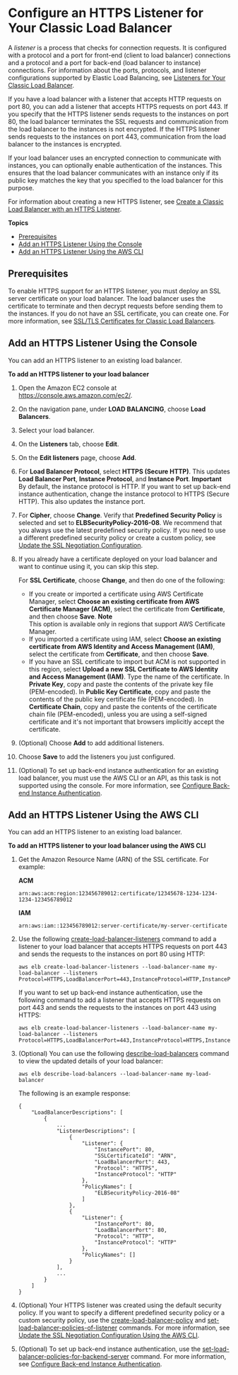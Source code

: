 # Configure an HTTPS Listener for Your Classic Load Balancer<a name="elb-add-or-delete-listeners"></a>

A *listener* is a process that checks for connection requests\. It is configured with a protocol and a port for front\-end \(client to load balancer\) connections and a protocol and a port for back\-end \(load balancer to instance\) connections\. For information about the ports, protocols, and listener configurations supported by Elastic Load Balancing, see [Listeners for Your Classic Load Balancer](elb-listener-config.md)\.

If you have a load balancer with a listener that accepts HTTP requests on port 80, you can add a listener that accepts HTTPS requests on port 443\. If you specify that the HTTPS listener sends requests to the instances on port 80, the load balancer terminates the SSL requests and communication from the load balancer to the instances is not encrypted\. If the HTTPS listener sends requests to the instances on port 443, communication from the load balancer to the instances is encrypted\.

If your load balancer uses an encrypted connection to communicate with instances, you can optionally enable authentication of the instances\. This ensures that the load balancer communicates with an instance only if its public key matches the key that you specified to the load balancer for this purpose\.

For information about creating a new HTTPS listener, see [Create a Classic Load Balancer with an HTTPS Listener](elb-create-https-ssl-load-balancer.md)\.

**Topics**
+ [Prerequisites](#add-listener-prerequisites)
+ [Add an HTTPS Listener Using the Console](#add-listener-console)
+ [Add an HTTPS Listener Using the AWS CLI](#add-listener-cli)

## Prerequisites<a name="add-listener-prerequisites"></a>

To enable HTTPS support for an HTTPS listener, you must deploy an SSL server certificate on your load balancer\. The load balancer uses the certificate to terminate and then decrypt requests before sending them to the instances\. If you do not have an SSL certificate, you can create one\. For more information, see [SSL/TLS Certificates for Classic Load Balancers](ssl-server-cert.md)\.

## Add an HTTPS Listener Using the Console<a name="add-listener-console"></a>

You can add an HTTPS listener to an existing load balancer\.

**To add an HTTPS listener to your load balancer**

1. Open the Amazon EC2 console at [https://console\.aws\.amazon\.com/ec2/](https://console.aws.amazon.com/ec2/)\.

1. On the navigation pane, under **LOAD BALANCING**, choose **Load Balancers**\.

1. Select your load balancer\.

1. On the **Listeners** tab, choose **Edit**\.

1. On the **Edit listeners** page, choose **Add**\.

1. For **Load Balancer Protocol**, select **HTTPS \(Secure HTTP\)**\. This updates **Load Balancer Port**, **Instance Protocol**, and **Instance Port**\.
**Important**  
By default, the instance protocol is HTTP\. If you want to set up back\-end instance authentication, change the instance protocol to HTTPS \(Secure HTTP\)\. This also updates the instance port\.

1. For **Cipher**, choose **Change**\. Verify that **Predefined Security Policy** is selected and set to **ELBSecurityPolicy\-2016\-08**\. We recommend that you always use the latest predefined security policy\. If you need to use a different predefined security policy or create a custom policy, see [Update the SSL Negotiation Configuration](ssl-config-update.md#ssl-config-update-console)\.

1. If you already have a certificate deployed on your load balancer and want to continue using it, you can skip this step\.

   For **SSL Certificate**, choose **Change**, and then do one of the following:
   + If you create or imported a certificate using AWS Certificate Manager, select **Choose an existing certificate from AWS Certificate Manager \(ACM\)**, select the certificate from **Certificate**, and then choose **Save**\.
**Note**  
This option is available only in regions that support AWS Certificate Manager\.
   + If you imported a certificate using IAM, select **Choose an existing certificate from AWS Identity and Access Management \(IAM\)**, select the certificate from **Certificate**, and then choose **Save**\.
   + If you have an SSL certificate to import but ACM is not supported in this region, select **Upload a new SSL Certificate to AWS Identity and Access Management \(IAM\)**\. Type the name of the certificate\. In **Private Key**, copy and paste the contents of the private key file \(PEM\-encoded\)\. In **Public Key Certificate**, copy and paste the contents of the public key certificate file \(PEM\-encoded\)\. In **Certificate Chain**, copy and paste the contents of the certificate chain file \(PEM\-encoded\), unless you are using a self\-signed certificate and it's not important that browsers implicitly accept the certificate\.

1. \(Optional\) Choose **Add** to add additional listeners\.

1. Choose **Save** to add the listeners you just configured\.

1. \(Optional\) To set up back\-end instance authentication for an existing load balancer, you must use the AWS CLI or an API, as this task is not supported using the console\. For more information, see [Configure Back\-end Instance Authentication](elb-create-https-ssl-load-balancer.md#configure_backendauth_clt)\.

## Add an HTTPS Listener Using the AWS CLI<a name="add-listener-cli"></a>

You can add an HTTPS listener to an existing load balancer\.

**To add an HTTPS listener to your load balancer using the AWS CLI**

1. Get the Amazon Resource Name \(ARN\) of the SSL certificate\. For example:

   **ACM**

   ```
   arn:aws:acm:region:123456789012:certificate/12345678-1234-1234-1234-123456789012
   ```

   **IAM**

   ```
   arn:aws:iam::123456789012:server-certificate/my-server-certificate
   ```

1. Use the following [create\-load\-balancer\-listeners](https://docs.aws.amazon.com/cli/latest/reference/elb/create-load-balancer-listeners.html) command to add a listener to your load balancer that accepts HTTPS requests on port 443 and sends the requests to the instances on port 80 using HTTP:

   ```
   aws elb create-load-balancer-listeners --load-balancer-name my-load-balancer --listeners Protocol=HTTPS,LoadBalancerPort=443,InstanceProtocol=HTTP,InstancePort=80,SSLCertificateId=ARN
   ```

   If you want to set up back\-end instance authentication, use the following command to add a listener that accepts HTTPS requests on port 443 and sends the requests to the instances on port 443 using HTTPS:

   ```
   aws elb create-load-balancer-listeners --load-balancer-name my-load-balancer --listeners Protocol=HTTPS,LoadBalancerPort=443,InstanceProtocol=HTTPS,InstancePort=443,SSLCertificateId=ARN
   ```

1. \(Optional\) You can use the following [describe\-load\-balancers](https://docs.aws.amazon.com/cli/latest/reference/elb/describe-load-balancers.html) command to view the updated details of your load balancer:

   ```
   aws elb describe-load-balancers --load-balancer-name my-load-balancer
   ```

   The following is an example response:

   ```
   {
       "LoadBalancerDescriptions": [
           {
               ...
               "ListenerDescriptions": [
                   {
                       "Listener": {
                           "InstancePort": 80, 
                           "SSLCertificateId": "ARN", 
                           "LoadBalancerPort": 443, 
                           "Protocol": "HTTPS", 
                           "InstanceProtocol": "HTTP"
                       }, 
                       "PolicyNames": [
                           "ELBSecurityPolicy-2016-08"
                       ]
                   }, 
                   {
                       "Listener": {
                           "InstancePort": 80, 
                           "LoadBalancerPort": 80, 
                           "Protocol": "HTTP", 
                           "InstanceProtocol": "HTTP"
                       }, 
                       "PolicyNames": []
                   }
               ], 
               ...
           }
       ]
   }
   ```

1. \(Optional\) Your HTTPS listener was created using the default security policy\. If you want to specify a different predefined security policy or a custom security policy, use the [create\-load\-balancer\-policy](https://docs.aws.amazon.com/cli/latest/reference/elb/create-load-balancer-policy.html) and [set\-load\-balancer\-policies\-of\-listener](https://docs.aws.amazon.com/cli/latest/reference/elb/set-load-balancer-policies-of-listener.html) commands\. For more information, see [Update the SSL Negotiation Configuration Using the AWS CLI](ssl-config-update.md#ssl-config-update-cli)\.

1. \(Optional\) To set up back\-end instance authentication, use the [set\-load\-balancer\-policies\-for\-backend\-server](https://docs.aws.amazon.com/cli/latest/reference/elb/set-load-balancer-policies-for-backend-server.html) command\. For more information, see [Configure Back\-end Instance Authentication](elb-create-https-ssl-load-balancer.md#configure_backendauth_clt)\.